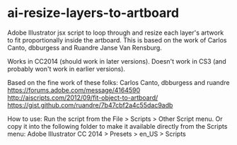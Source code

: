 # ai-resize-layers-to-artboard
Adobe Illustrator jsx script to loop through and resize each layer's artwork to fit proportionally inside the artboard. This is based on the work of Carlos Canto, dbburgess and Ruandre Janse Van Rensburg. 

Works in CC2014 (should work in later versions).
Doesn't work in CS3 (and probably won't work in earlier versions).


Based on the fine work of these folks:
    Carlos Canto, dbburgess and ruandre
      https://forums.adobe.com/message/4164590
      http://aiscripts.com/2012/09/fit-object-to-artboard/
      https://gist.github.com/ruandre/7b47cbf2a4c55dac9adb
      
How to use:
  Run the script from the File > Scripts > Other Script menu. 
  Or copy it into the following folder to make it available directly from the Scripts menu:
    Adobe Illustrator CC 2014 > Presets > en_US > Scripts
